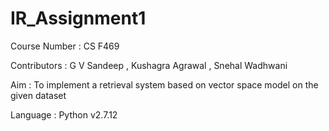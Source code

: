 # IR_Assignment1

Course Number : CS F469

Contributors : G V Sandeep , Kushagra Agrawal , Snehal Wadhwani

Aim : To implement a retrieval system based on vector space model on the given dataset

Language : Python v2.7.12
